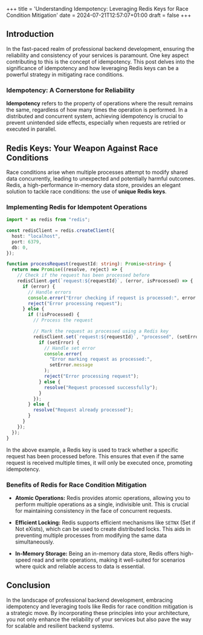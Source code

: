 +++
title = 'Understanding Idempotency: Leveraging Redis Keys for Race Condition Mitigation'
date = 2024-07-21T12:57:07+01:00
draft = false
+++

## Introduction

In the fast-paced realm of professional backend development, ensuring the reliability and consistency of your services is paramount. One key aspect contributing to this is the concept of idempotency. This post delves into the significance of idempotency and how leveraging Redis keys can be a powerful strategy in mitigating race conditions.

### Idempotency: A Cornerstone for Reliability

**Idempotency** refers to the property of operations where the result remains the same, regardless of how many times the operation is performed. In a distributed and concurrent system, achieving idempotency is crucial to prevent unintended side effects, especially when requests are retried or executed in parallel.

## Redis Keys: Your Weapon Against Race Conditions

Race conditions arise when multiple processes attempt to modify shared data concurrently, leading to unexpected and potentially harmful outcomes. Redis, a high-performance in-memory data store, provides an elegant solution to tackle race conditions: the use of **unique Redis keys**.

### Implementing Redis for Idempotent Operations

```typescript
import * as redis from "redis";

const redisClient = redis.createClient({
  host: "localhost",
  port: 6379,
  db: 0,
});

function processRequest(requestId: string): Promise<string> {
  return new Promise((resolve, reject) => {
    // Check if the request has been processed before
    redisClient.get(`request:${requestId}`, (error, isProcessed) => {
      if (error) {
        // Handle errors
        console.error("Error checking if request is processed:", error.message);
        reject("Error processing request");
      } else {
        if (!isProcessed) {
          // Process the request

          // Mark the request as processed using a Redis key
          redisClient.set(`request:${requestId}`, "processed", (setError) => {
            if (setError) {
              // Handle set error
              console.error(
                "Error marking request as processed:",
                setError.message
              );
              reject("Error processing request");
            } else {
              resolve("Request processed successfully");
            }
          });
        } else {
          resolve("Request already processed");
        }
      }
    });
  });
}
```

In the above example, a Redis key is used to track whether a specific request has been processed before. This ensures that even if the same request is received multiple times, it will only be executed once, promoting idempotency.

### Benefits of Redis for Race Condition Mitigation

- **Atomic Operations:** Redis provides atomic operations, allowing you to perform multiple operations as a single, indivisible unit. This is crucial for maintaining consistency in the face of concurrent requests.

- **Efficient Locking:** Redis supports efficient mechanisms like `SETNX` (Set if Not eXists), which can be used to create distributed locks. This aids in preventing multiple processes from modifying the same data simultaneously.

- **In-Memory Storage:** Being an in-memory data store, Redis offers high-speed read and write operations, making it well-suited for scenarios where quick and reliable access to data is essential.

## Conclusion

In the landscape of professional backend development, embracing idempotency and leveraging tools like Redis for race condition mitigation is a strategic move. By incorporating these principles into your architecture, you not only enhance the reliability of your services but also pave the way for scalable and resilient backend systems.
